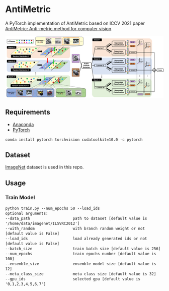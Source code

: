 # AntiMetric
A PyTorch implementation of AntiMetric based on ICCV 2021 paper [AntiMetric: Anti-metric method for computer vision]().

<div align="center">
  <img src="results/architecture.png"/>
</div>

## Requirements
- [Anaconda](https://www.anaconda.com/download/)
- [PyTorch](https://pytorch.org)
```
conda install pytorch torchvision cudatoolkit=10.0 -c pytorch
```

## Dataset
[ImageNet](http://image-net.org) dataset is used in this repo.

## Usage
### Train Model
```
python train.py --num_epochs 50 --load_ids
optional arguments:
--data_path                   path to dataset [default value is '/home/data/imagenet/ILSVRC2012']
--with_random                 with branch random weight or not [default value is False]
--load_ids                    load already generated ids or not [default value is False]
--batch_size                  train batch size [default value is 256]
--num_epochs                  train epochs number [default value is 100]
--ensemble_size               ensemble model size [default value is 12]
--meta_class_size             meta class size [default value is 32]
--gpu_ids                     selected gpu [default value is '0,1,2,3,4,5,6,7']
```
